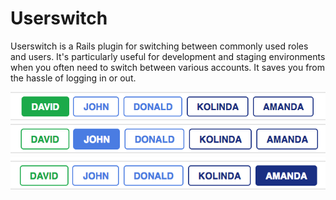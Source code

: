 # Userswitch

Userswitch is a Rails plugin for switching between commonly used roles and users. It's particularly useful for development and staging environments when you often need to switch between various accounts. It saves you from the hassle of logging in or out.

![pic1](us1.png)
![pic2](us2.png)
![pic3](us3.png)

